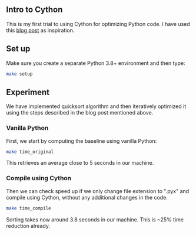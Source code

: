## Intro to Cython

This is my first trial to using Cython for optimizing Python code. I have used this [blog post](https://www.peterbaumgartner.com/blog/intro-to-just-enough-cython-to-be-useful/)
as inspiration.

## Set up

Make sure you create a separate Python 3.8+ environment and then type:

```bash
make setup
```

## Experiment

We have implemented quicksort algorithm and then iteratively optimized it using the steps described
in the blog post mentioned above.

### Vanilla Python

First, we start by computing the baseline using vanilla Python:

```bash
make time_original
```

This retrieves an average close to 5 seconds in our machine.

### Compile using Cython

Then we can check speed up if we only change file extension to ".pyx" and compile using Cython, 
without any additional changes in the code.

```bash
make time_compile
```

Sorting takes now around 3.8 seconds in our machine. This is ~25% time reduction already.
